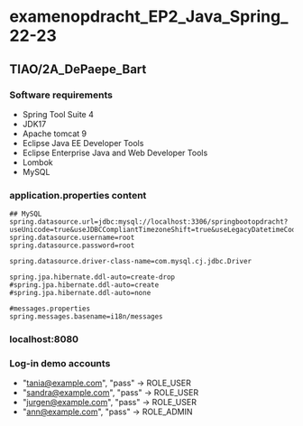 # examenopdracht_EP2_Java_Spring_22-23
## TIAO/2A_DePaepe_Bart

### Software requirements
- Spring Tool Suite 4
- JDK17
- Apache tomcat 9
- Eclipse Java EE Developer Tools
- Eclipse Enterprise Java and Web Developer Tools
- Lombok
- MySQL


### application.properties content
```
## MySQL
spring.datasource.url=jdbc:mysql://localhost:3306/springbootopdracht?useUnicode=true&useJDBCCompliantTimezoneShift=true&useLegacyDatetimeCode=false&serverTimezone=UTC
spring.datasource.username=root
spring.datasource.password=root

spring.datasource.driver-class-name=com.mysql.cj.jdbc.Driver

spring.jpa.hibernate.ddl-auto=create-drop
#spring.jpa.hibernate.ddl-auto=create
#spring.jpa.hibernate.ddl-auto=none

#messages.properties
spring.messages.basename=i18n/messages
```
### localhost:8080

### Log-in demo accounts
- "tania@example.com", "pass"   -> ROLE_USER
- "sandra@example.com", "pass"  -> ROLE_USER
- "jurgen@example.com", "pass"  -> ROLE_USER
- "ann@example.com", "pass"     -> ROLE_ADMIN